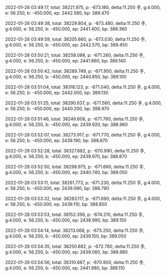 2022-01-28 03:49:17, total: 38221.975, p: -673.180, delta:11.250 手, g:4.000, e: 56.250, b: -450.000, ep: 2442.580, bp: 389.470

2022-01-28 03:49:38, total: 38229.804, p: -673.480, delta:11.250 手, g:4.000, e: 56.250, b: -450.000, ep: 2441.400, bp: 389.360

2022-01-28 03:49:59, total: 38205.660, p: -673.030, delta:11.250 手, g:4.000, e: 56.250, b: -450.000, ep: 2442.570, bp: 389.450

2022-01-28 03:50:21, total: 38258.088, p: -671.260, delta:11.250 手, g:4.000, e: 56.250, b: -450.000, ep: 2441.860, bp: 389.140

2022-01-28 03:50:42, total: 38289.749, p: -671.950, delta:11.250 手, g:4.000, e: 56.250, b: -450.000, ep: 2440.850, bp: 389.100

2022-01-28 03:51:04, total: 38316.123, p: -671.040, delta:11.250 手, g:4.000, e: 56.250, b: -450.000, ep: 2442.000, bp: 389.130

2022-01-28 03:51:25, total: 38290.637, p: -671.560, delta:11.250 手, g:4.000, e: 56.250, b: -450.000, ep: 2440.200, bp: 388.970

2022-01-28 03:51:46, total: 38246.608, p: -671.760, delta:11.250 手, g:4.000, e: 56.250, b: -450.000, ep: 2439.920, bp: 388.960

2022-01-28 03:52:07, total: 38273.917, p: -671.770, delta:11.250 手, g:4.000, e: 56.250, b: -450.000, ep: 2439.190, bp: 388.870

2022-01-28 03:52:28, total: 38327.882, p: -670.990, delta:11.250 手, g:4.000, e: 56.250, b: -450.000, ep: 2439.970, bp: 388.870

2022-01-28 03:52:50, total: 38298.975, p: -671.660, delta:11.250 手, g:4.000, e: 56.250, b: -450.000, ep: 2440.740, bp: 389.050

2022-01-28 03:53:11, total: 38261.773, p: -671.230, delta:11.250 手, g:4.000, e: 56.250, b: -450.000, ep: 2439.090, bp: 388.790

2022-01-28 03:53:32, total: 38283.117, p: -671.690, delta:11.250 手, g:4.000, e: 56.250, b: -450.000, ep: 2439.110, bp: 388.850

2022-01-28 03:53:53, total: 38152.396, p: -674.210, delta:11.250 手, g:4.000, e: 56.250, b: -450.000, ep: 2438.990, bp: 389.150

2022-01-28 03:54:14, total: 38213.068, p: -673.250, delta:11.250 手, g:4.000, e: 56.250, b: -450.000, ep: 2439.150, bp: 389.050

2022-01-28 03:54:35, total: 38250.882, p: -672.780, delta:11.250 手, g:4.000, e: 56.250, b: -450.000, ep: 2439.060, bp: 388.980

2022-01-28 03:54:56, total: 38310.687, p: -670.900, delta:11.250 手, g:4.000, e: 56.250, b: -450.000, ep: 2441.980, bp: 389.110